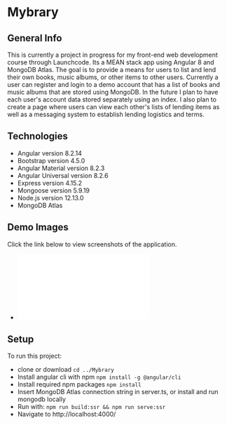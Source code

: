 # Mybrary

## General Info

This is currently a project in progress for my front-end web development course through Launchcode. Its a MEAN stack app using Angular 8 and MongoDB Atlas. The goal is to provide a means for users to list and lend their own books, music albums, or other items to other users. Currently a user can register and login to a demo account that has a list of books and music albums that are stored using MongoDB. In the future I plan to have each user's account data stored separately using an index. I also plan to create a page where users can view each other's lists of lending items as well as a messaging system to establish lending logistics and terms. 

## Technologies

* Angular version 8.2.14
* Bootstrap version 4.5.0
* Angular Material version 8.2.3
* Angular Universal version 8.2.6
* Express version 4.15.2
* Mongoose version 5.9.19
* Node.js version 12.13.0
* MongoDB Atlas

## Demo Images

Click the link below to view screenshots of the application.

* ![Mybrary Demo](mybrary_demo.pdf)

## Setup

To run this project:

* clone or download
`cd ../Mybrary`
* Install angular cli with npm 
`npm install -g @angular/cli`
* Install required npm packages 
`npm install`
* Insert MongoDB Atlas connection string in server.ts, or install and run mongodb locally
* Run with:
`npm run build:ssr && npm run serve:ssr`
* Navigate to http://localhost:4000/






